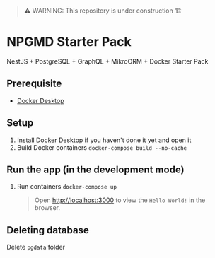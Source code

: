 > ⚠️ WARNING: This repository is under construction 🏗️

# NPGMD Starter Pack

NestJS + PostgreSQL + GraphQL + MikroORM + Docker Starter Pack

## Prerequisite

- [Docker Desktop](https://www.docker.com/products/docker-desktop/)

## Setup

1. Install Docker Desktop if you haven't done it yet and open it
1. Build Docker containers `docker-compose build --no-cache`

## Run the app (in the development mode)

1. Run containers `docker-compose up`
   > Open [http://localhost:3000](http://localhost:3000) to view the `Hello World!` in the browser.

## Deleting database

Delete `pgdata` folder
